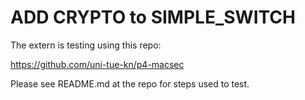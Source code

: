 # ADD CRYPTO to SIMPLE_SWITCH

The extern is testing using this repo:

https://github.com/uni-tue-kn/p4-macsec

Please see README.md at the repo for steps used to test.
